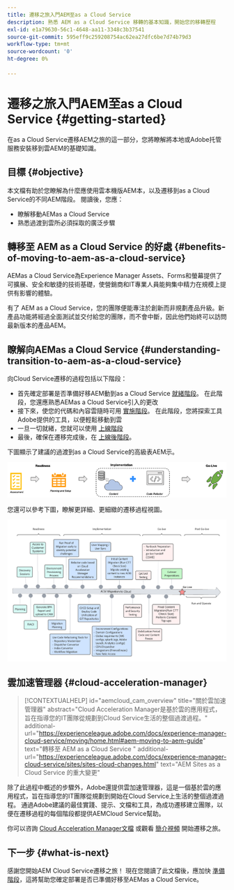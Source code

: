 ```yaml
---
title: 遷移之旅入門AEM至as a Cloud Service
description: 熟悉 AEM as a Cloud Service 移轉的基本知識，開始您的移轉歷程
exl-id: e1a79630-56c1-4648-aa11-3348c3b37541
source-git-commit: 595eff9c259208754ac62ea27dfc6be7d74b79d3
workflow-type: tm+mt
source-wordcount: '0'
ht-degree: 0%

---
```


# 遷移之旅入門AEM至as a Cloud Service {#getting-started}

在as a Cloud Service遷移AEM之旅的這一部分，您將瞭解將本地或Adobe托管服務安裝移到雲AEM的基礎知識。

## 目標 {#objective}

本文檔有助於您瞭解為什麼應使用雲本機版AEM本，以及遷移到as a Cloud Service的不同AEM階段。 閱讀後，您應：

* 瞭解移動AEMas a Cloud Service
* 熟悉過渡到雲所必須採取的廣泛步驟

## 轉移至 AEM as a Cloud Service 的好處 {#benefits-of-moving-to-aem-as-a-cloud-service}

AEMas a Cloud Service為Experience Manager Assets、Forms和螢幕提供了可擴展、安全和敏捷的技術基礎，使營銷商和IT專業人員能夠集中精力在規模上提供有影響的體驗。

有了 AEM as a Cloud Service，您的團隊便能專注於創新而非規劃產品升級。新產品功能將經過全面測試並交付給您的團隊，而不會中斷，因此他們始終可以訪問最新版本的產品AEM。

## 瞭解向AEMas a Cloud Service {#understanding-transition-to-aem-as-a-cloud-service}

向Cloud Service遷移的過程包括以下階段：

* 首先確定部署是否準備好移AEM動到as a Cloud Service [就緒階段](/help/journey-migration/readiness.md)。 在此階段，您還應熟悉AEMas a Cloud Service引入的更改
* 接下來，使您的代碼和內容雲隨時可用 [實施階段](/help/journey-migration/implementation.md)。 在此階段，您將探索工具Adobe提供的工具，以便輕鬆移動到雲
* 一旦一切就緒，您就可以使用 [上線階段](/help/journey-migration/go-live.md)
* 最後，確保在遷移完成後，在 [上線後階段](/help/journey-migration/post-go-live.md)。

下圖顯示了建議的過渡到as a Cloud Service的高級表AEM示。

![影像](/help/journey-migration/assets/move-aemcloud-process.png)

您還可以參考下圖，瞭解更詳細、更細緻的遷移過程視圖。

![影像](/help/journey-migration/assets/migration-process.png)

## 雲加速管理器 {#cloud-acceleration-manager}

>[!CONTEXTUALHELP]
>id="aemcloud_cam_overview"
>title="關於雲加速管理器"
>abstract="Cloud Acceleration Manager是基於雲的應用程式，旨在指導您的IT團隊從規劃到Cloud Service生活的整個過渡過程。"
>additional-url="https://experienceleague.adobe.com/docs/experience-manager-cloud-service/moving/home.html#aem-moving-to-aem-guide" text="轉移至 AEM as a Cloud Service "
>additional-url="https://experienceleague.adobe.com/docs/experience-manager-cloud-service/sites/sites-cloud-changes.html" text="AEM Sites as a Cloud Service 的重大變更"

除了此過程中概述的步驟外，Adobe還提供雲加速管理器，這是一個基於雲的應用程式，旨在指導您的IT團隊從規劃到開始在Cloud Service上生活的整個過渡過程。 通過Adobe建議的最佳實踐、提示、文檔和工具，為成功遷移建立團隊，以便在遷移過程的每個階段都提供AEMCloud Service幫助。

你可以咨詢 [Cloud Acceleration Manager文檔](/help/journey-migration/cloud-acceleration-manager/using-cam/getting-started-cam.md) 或觀看 [簡介視頻](https://experienceleague.adobe.com/?launch=ExperienceManager-A-1-2021.1.migration&amp;recommended=ExperienceManager-A-1-2021.1.migration&amp;lang=en#dashboard/learning) 開始遷移之旅。

## 下一步 {#what-is-next}

感謝您開始AEM Cloud Service遷移之旅！ 現在您閱讀了此文檔後，應加快 [準備階段](/help/journey-migration/readiness.md)，這將幫助您確定部署是否已準備好移至AEMas a Cloud Service。
